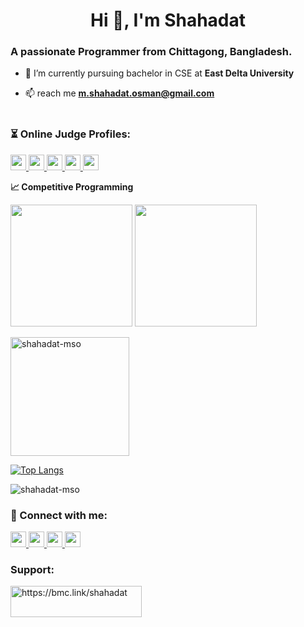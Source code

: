 <h1 align="center">Hi 👋, I'm Shahadat</h1>
<h3 align="left">A passionate Programmer from Chittagong, Bangladesh.</h3>

- 🌱 I’m currently pursuing bachelor in CSE at **East Delta University**

- 📫 reach me **m.shahadat.osman@gmail.com**<br><br>


<h3 align="left">⏳ Online Judge Profiles:</h3>
<p left="center">
  <a href="https://www.codechef.com/users/shahadat_mso">
    <img src="https://img.shields.io/badge/CodeChef-%23964B00.svg?style=for-the-badge&logo=CodeChef&logoColor=white" height=25 />
  </a>
  <a href="https://www.codechef.com/users/shahadat_mso">
    <img src="https://img.shields.io/badge/LeetCode-FFA116.svg?style=for-the-badge&logo=LeetCode&logoColor=white" height=25 />
  </a>
  <a href="https://www.codechef.com/users/shahadat_mso">
    <img src="https://img.shields.io/badge/Codeforces-1F8ACB.svg?style=for-the-badge&logo=Codeforces&logoColor=white" height=25 />
  </a>
  <a href="https://www.codechef.com/users/shahadat_mso">
    <img src="https://img.shields.io/badge/HackerEarth-2C3454.svg?style=for-the-badge&logo=HackerEarth&logoColor=white" height=25 />
  </a>
  <a href="https://www.codechef.com/users/shahadat_mso">
    <img src="https://img.shields.io/badge/HackerRank-00EA64.svg?style=for-the-badge&logo=HackerRank&logoColor=white" height=25 />
  </a>
</p>

















<b>&#128200; Competitive Programming</b>
<p float="left">
  <img height="195em" src="https://leetcard.jacoblin.cool/shahadat_osman?theme=light&font=Karma&ext=contest" />
  <img height="195em" src="https://codeforces-readme-stats.vercel.app/api/card?username=shahadat.osman" />
</p>

<p><img height="190em" align="center" src="https://github-readme-streak-stats.herokuapp.com/?user=shahadat-mso&" alt="shahadat-mso" /></p>

[![Top Langs](https://github-readme-stats.vercel.app/api/top-langs/?username=shahadat-mso)](https://github.com/anuraghazra/github-readme-stats)

<p align="left"> <img src="https://komarev.com/ghpvc/?username=shahadat-mso&label=Profile%20views&color=0e75b6&style=flat" alt="shahadat-mso" /> </p>

<h3 align="left">🤝 Connect with me:</h3>
<p left="center">
  <a href="https://twitter.com/sudiptob2">
    <img src="https://img.shields.io/badge/twitter-%231DA1F2.svg?&style=for-the-badge&logo=twitter&logoColor=white" height=25>
  </a> 
  <a href="https://www.linkedin.com/in/sudiptob2/">
    <img src="https://img.shields.io/badge/linkedin-%230077B5.svg?&style=for-the-badge&logo=linkedin&logoColor=white" height=25>
  </a> 
  <a href="https://www.facebook.com/sudiptob2">
    <img src="https://img.shields.io/badge/Facebook-1877F2?style=for-the-badge&logo=facebook&logoColor=white" height=25>
  </a>
  <a href="https://www.facebook.com/sudiptob2">
    <img src="https://img.shields.io/badge/Stack%20Overflow-F58025.svg?style=for-the-badge&logo=Stack-Overflow&logoColor=white" height=25>
  </a>
</p>

<h3 align="left">Support:</h3>
<p><a href="https://www.buymeacoffee.com/https://bmc.link/shahadat"> <img align="left" src="https://cdn.buymeacoffee.com/buttons/v2/default-yellow.png" height="50" width="210" alt="https://bmc.link/shahadat" /></a></p><br><br>

